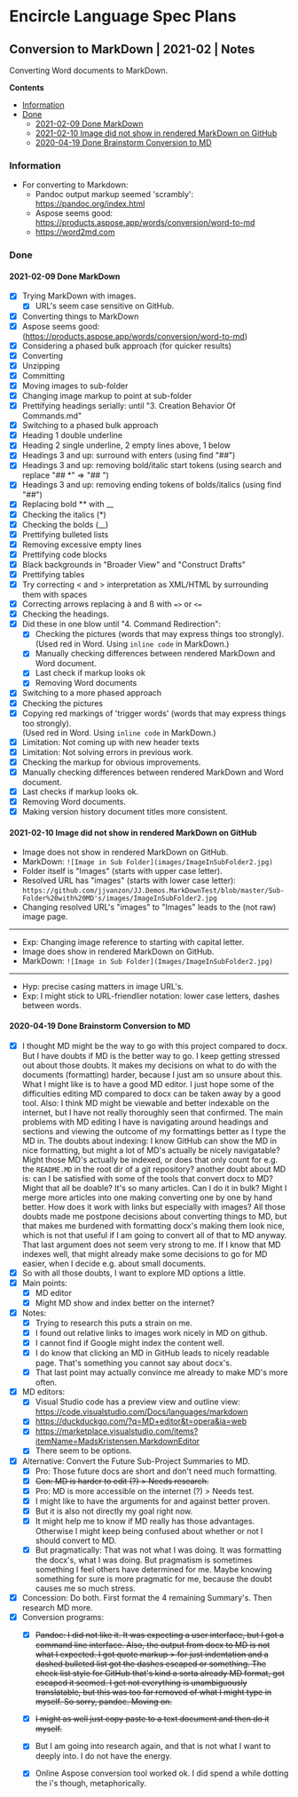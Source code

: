 Encircle Language Spec Plans
============================

Conversion to MarkDown | 2021-02 | Notes
-----------------------------------------

Converting Word documents to MarkDown.

__Contents__

- [Information](#information)
- [Done](#done)
    - [2021-02-09 Done MarkDown](#2021-02-09-done-markdown)
    - [2021-02-10 Image did not show in rendered MarkDown on GitHub](#2021-02-10-image-did-not-show-in-rendered-markdown-on-github)
    - [2020-04-19 Done Brainstorm Conversion to MD](#2020-04-19-done-brainstorm-conversion-to-md)

### Information

- For converting to Markdown:
    - Pandoc output markup seemed 'scrambly': <https://pandoc.org/index.html>
    - Aspose seems good: <https://products.aspose.app/words/conversion/word-to-md> 
    - <https://word2md.com> 

### Done

#### 2021-02-09 Done MarkDown

- [x] Trying MarkDown with images.
    - [x] URL's seem case sensitive on GitHub.
- [x] Converting things to MarkDown
- [x] Aspose seems good: (https://products.aspose.app/words/conversion/word-to-md)
- [x] Considering a phased bulk approach (for quicker results)
- [x] Converting
- [x] Unzipping
- [x] Committing
- [x] Moving images to sub-folder
- [x] Changing image markup to point at sub-folder
- [x] Prettifying headings serially: until "3. Creation Behavior Of Commands.md"
- [x] Switching to a phased bulk approach
- [x] Heading 1 double underline
- [x] Heading 2 single underline, 2 empty lines above, 1 below
- [X] Headings 3 and up: surround with enters (using find "##")
- [x] Headings 3 and up: removing bold/italic start tokens (using search and replace "## *" => "## ")
- [x] Headings 3 and up: removing ending tokens of bolds/italics (using find "##")
- [x] Replacing bold ** with __
- [x] Checking the italics (*)
- [x] Checking the bolds (__)
- [x] Prettifying bulleted lists
- [x] Removing excessive empty lines
- [x] Prettifying code blocks
- [x] Black backgrounds in "Broader View" and "Construct Drafts"
- [x] Prettifying tables
- [x] Try correcting < and > interpretation as XML/HTML by surrounding them with spaces
- [x] Correcting arrows replacing à and ß with `=>` or `<=`
- [x] Checking the headings.
- [x] Did these in one blow until "4. Command Redirection":
    - [x] Checking the pictures
          (words that may express things too strongly).  
          (Used red in Word. Using `inline code` in MarkDown.)
    - [x] Manually checking differences between rendered MarkDown and Word document.
    - [x] Last check if markup looks ok
    - [x] Removing Word documents
- [x] Switching to a more phased approach
- [x] Checking the pictures
- [x] Copying red markings of 'trigger words' 
      (words that may express things too strongly).  
      (Used red in Word. Using `inline code` in MarkDown.)
- [x] Limitation: Not coming up with new header texts
- [x] Limitation: Not solving errors in previous work.
- [x] Checking the markup for obvious improvements.
- [x] Manually checking differences between rendered MarkDown and Word document.
- [x] Last checks if markup looks ok.
- [x] Removing Word documents.
- [x] Making version history document titles more consistent.

#### 2021-02-10 Image did not show in rendered MarkDown on GitHub

- Image does not show in rendered MarkDown on GitHub.
- MarkDown: `![Image in Sub Folder](images/ImageInSubFolder2.jpg)`
- Folder itself is "Images" (starts with upper case letter).
- Resolved URL has "images" (starts with lower case letter): `https://github.com/jjvanzon/JJ.Demos.MarkDownTest/blob/master/Sub-Folder%20with%20MD's/images/ImageInSubFolder2.jpg`
- Changing resolved URL's "images" to "Images" leads to the (not raw) image page.
-----
- Exp: Changing image reference to starting with capital letter.
- Image does show in rendered MarkDown on GitHub.
- MarkDown: `![Image in Sub Folder](Images/ImageInSubFolder2.jpg)`
-----
- Hyp: precise casing matters in image URL's.
- Exp: I might stick to URL-friendlier notation: lower case letters, dashes between words.

#### 2020-04-19 Done Brainstorm Conversion to MD

- [x] I thought MD might be the way to go with this project compared to docx. But I have doubts if MD is the better way to go. I keep getting stressed out about those doubts. It makes my decisions on what to do with the documents (formatting) harder, because I just am so unsure about this. What I might like is to have a good MD editor. I just hope some of the difficulties editing MD compared to docx can be taken away by a good tool. Also: I think MD might be viewable and better indexable on the internet, but I have not really thoroughly seen that confirmed. The main problems with MD editing I have is navigating around headings and sections and viewing the outcome of my formattings better as I type the MD in. The doubts about indexing: I know GitHub can show the MD in nice formatting, but might a lot of MD's actually be nicely navigatable? Might those MD's actually be indexed, or does that only count for e.g. the `README.MD` in the root dir of a git repository? another doubt about MD is: can I be satisfied with some of the tools that convert docx to MD? Might that all be doable? It's so many articles. Can I do it in bulk? Might I merge more articles into one making converting one by one by hand better. How does it work with links but especially with images? All those doubts made me postpone decisions about converting things to MD, but that makes me burdened with formatting docx's making them look nice, which is not that useful if I am going to convert all of that to MD anyway. That last argument does not seem very strong to me. If I know that MD indexes well, that might already make some decisions to go for MD easier, when I decide e.g. about small documents.
- [x] So with all those doubts, I want to explore MD options a little.
- [x] Main points:
    - [x] MD editor
    - [x] Might MD show and index better on the internet?
- [x] Notes:
    - [x] Trying to research this puts a strain on me.
    - [x] I found out relative links to images work nicely in MD on github.
    - [x] I cannot find if Google might index the content well.
    - [x] I do know that clicking an MD in GitHub leads to nicely readable page. That's something you cannot say about docx's.
    - [x] That last point may actually convince me already to make MD's more often.
- [x] MD editors:
    - [x] Visual Studio code has a preview view and outline view: <https://code.visualstudio.com/Docs/languages/markdown> 
    - [x] <https://duckduckgo.com/?q=MD+editor&t=opera&ia=web>
    - [x] <https://marketplace.visualstudio.com/items?itemName=MadsKristensen.MarkdownEditor>
    - [x] There seem to be options.
- [x] Alternative: Convert the Future Sub-Project Summaries to MD.
    - [x] Pro: Those future docs are short and don't need much formatting.
    - [x] ~~Con: MD is harder to edit (?) > Needs research.~~
    - [x] Pro: MD is more accessible on the internet (?) > Needs test.
    - [x] I might like to have the arguments for and against better proven.
    - [x] But it is also not directly my goal right now.
    - [x] It might help me to know if MD really has those advantages. Otherwise I might keep being confused about whether or not I should convert to MD.
    - [x] But pragmatically: That was not what I was doing. It was formatting the docx's, what I was doing. But pragmatism is sometimes something I feel others have determined for me. Maybe knowing something for sure is more pragmatic for me, because the doubt causes me so much stress.
- [x] Concession: Do both. First format the 4 remaining Summary's. Then research MD more.
- [x] Conversion programs:
    - [x] ~~Pandoc: I did not like it. It was expecting a user interface, but I got a command line interface. Also, the output from docx to MD is not what I expected. I got quote markup > for just indentation and a dashed bulleted list got the dashes escaped or something. The check list style for GitHub that's kind a sorta already MD format, got escaped it seemed. I get not everything is unambiguously translatable, but this was too far removed of what I might type in myself. So sorry, pandoc. Moving on.~~
    - [x] ~~I might as well just copy paste to a text document and then do it myself.~~
    - [x] But I am going into research again, and that is not what I want to deeply into. I do not have the energy.
    - [x] Online Aspose conversion tool worked ok. I did spend a while dotting the i's though, metaphorically.

